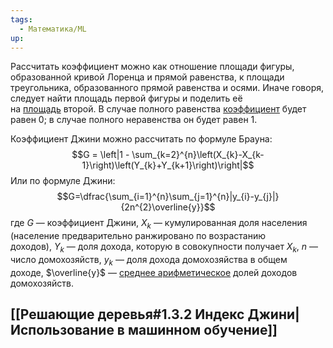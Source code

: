 ```yaml
---
tags:
  - Математика/ML
up:
---
```


Рассчитать коэффициент можно как отношение площади фигуры, образованной кривой Лоренца и прямой равенства, к площади треугольника, образованного прямой равенства и осями. Иначе говоря, следует найти площадь первой фигуры и поделить её на [площадь](https://ru.wikipedia.org/wiki/%D0%9F%D0%BB%D0%BE%D1%89%D0%B0%D0%B4%D1%8C "Площадь") второй. В случае полного равенства [коэффициент](https://ru.wikipedia.org/wiki/%D0%9A%D0%BE%D1%8D%D1%84%D1%84%D0%B8%D1%86%D0%B8%D0%B5%D0%BD%D1%82 "Коэффициент") будет равен 0; в случае полного неравенства он будет равен 1.

Коэффициент Джини можно рассчитать по формуле Брауна:
$$G = \left|1 - \sum_{k=2}^{n}\left(X_{k}-X_{k-1}\right)\left(Y_{k}+Y_{k+1}\right)\right|$$
Или по формуле Джини:
$$G=\dfrac{\sum_{i=1}^{n}\sum_{j=1}^{n}|y_{i}-y_{j}|}{2n^{2}\overline{y}}$$
где $G$ — коэффициент Джини, $X_{k}$ — кумулированная доля населения (население предварительно ранжировано по возрастанию доходов), $Y_{k}$ — доля дохода, которую в совокупности получает $X_{k}$, $n$ — число домохозяйств, $y_{k}$ — доля дохода домохозяйства в общем доходе, $\overline{y}$ — [среднее арифметическое](https://ru.wikipedia.org/wiki/%D0%A1%D1%80%D0%B5%D0%B4%D0%BD%D0%B5%D0%B5_%D0%B0%D1%80%D0%B8%D1%84%D0%BC%D0%B5%D1%82%D0%B8%D1%87%D0%B5%D1%81%D0%BA%D0%BE%D0%B5 "Среднее арифметическое") долей доходов домохозяйств.

## [[Решающие деревья#1.3.2 Индекс Джини|Использование в машинном обучение]]


